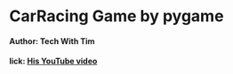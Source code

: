 # CarRacing Game by pygame

#### Author: Tech With Tim
#### lick: [His YouTube video](https://www.youtube.com/watch?v=L3ktUWfAMPg&ab_channel=TechWithTim)
